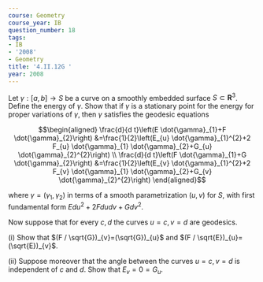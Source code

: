 ```yaml
---
course: Geometry
course_year: IB
question_number: 18
tags:
- IB
- '2008'
- Geometry
title: '4.II.12G '
year: 2008
---
```



Let $\gamma:[a, b] \rightarrow S$ be a curve on a smoothly embedded surface $S \subset \mathbf{R}^{3}$. Define the energy of $\gamma$. Show that if $\gamma$ is a stationary point for the energy for proper variations of $\gamma$, then $\gamma$ satisfies the geodesic equations

$$\begin{aligned}
\frac{d}{d t}\left(E \dot{\gamma}_{1}+F \dot{\gamma}_{2}\right) &=\frac{1}{2}\left(E_{u} \dot{\gamma}_{1}^{2}+2 F_{u} \dot{\gamma}_{1} \dot{\gamma}_{2}+G_{u} \dot{\gamma}_{2}^{2}\right) \\
\frac{d}{d t}\left(F \dot{\gamma}_{1}+G \dot{\gamma}_{2}\right) &=\frac{1}{2}\left(E_{v} \dot{\gamma}_{1}^{2}+2 F_{v} \dot{\gamma}_{1} \dot{\gamma}_{2}+G_{v} \dot{\gamma}_{2}^{2}\right)
\end{aligned}$$

where $\gamma=\left(\gamma_{1}, \gamma_{2}\right)$ in terms of a smooth parametrization $(u, v)$ for $S$, with first fundamental form $E d u^{2}+2 F d u d v+G d v^{2}$.

Now suppose that for every $c, d$ the curves $u=c, v=d$ are geodesics.

(i) Show that $(F / \sqrt{G})_{v}=(\sqrt{G})_{u}$ and $(F / \sqrt{E})_{u}=(\sqrt{E})_{v}$.

(ii) Suppose moreover that the angle between the curves $u=c, v=d$ is independent of $c$ and $d$. Show that $E_{v}=0=G_{u}$.